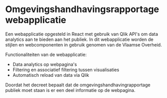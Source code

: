 # Omgevingshandhavingsrapportage webapplicatie

Een webapplicatie opgesteld in React met gebruik van Qlik API's om data analytics aan te bieden aan het publiek.
In dit webapplicatie worden de stijlen en webcomponenten in gebruik genomen van de Vlaamse Overheid.

Functionaliteiten van de webapplicatie:
  * Data analytics op webpagina's
  * Filtering en associatief filtering tussen visualisaties
  * Automatisch reload van data via Qlik

Doordat het decreet bepaalt dat de omgevingshandhavingrapportage publiek moet staan is er een deel informatie op de webpagina.

